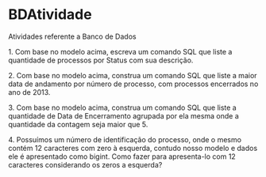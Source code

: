 # BDAtividade
Atividades referente a Banco de Dados

<p>1. Com base no modelo acima, escreva um comando SQL que liste a quantidade de processos por
Status com sua descrição.</p>
<p>2. Com base no modelo acima, construa um comando SQL que liste a maior data de andamento
por número de processo, com processos encerrados no ano de 2013.</p>
<p>3. Com base no modelo acima, construa um comando SQL que liste a quantidade de Data de
Encerramento agrupada por ela mesma onde a quantidade da contagem seja maior que 5.</p>
<p>4. Possuímos um número de identificação do processo, onde o mesmo contém 12 caracteres
com zero à esquerda, contudo nosso modelo e dados ele é apresentado como bigint. Como
fazer para apresenta-lo com 12 caracteres considerando os zeros a esquerda?</p>
